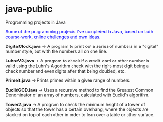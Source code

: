 # java-public
Programming projects in Java
<p id="desc" style="color:blue">
Some of the programming projects I've completed in Java, based on both course-work, online challenges and own ideas.</p>

<strong>DigitalClock.java</strong> -> A program to print out a series of numbers in a "digital" number style, but with the numbers all on one line.

<strong>LuhnsV2.java</strong> -> A program to check if a credit-card or other number is valid using the Luhn's Algorithm check with the right-most digit being a check number and even digits after that being doubled, etc.

<strong>PrimeIt.java</strong> -> Prints primes within a given range of numbers.

<strong>EuclidGCD.java</strong> -> Uses a recursive method to find the Greatest Common Denominator of an array of numbers, calculated with Euclid's algorithm.

<strong>Tower2.java</strong> -> A program to check the minimum height of a tower of objects so that the tower has a certain overhang, where the objects are stacked on top of each other in order to lean over a table or other surface.
